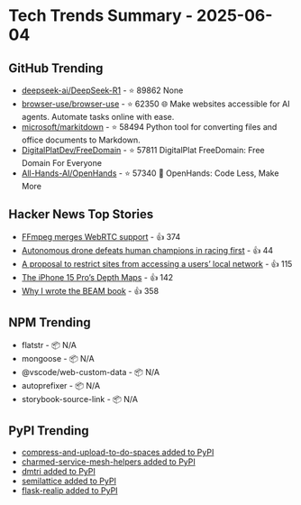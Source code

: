 # Tech Trends Summary - 2025-06-04

## GitHub Trending
- [deepseek-ai/DeepSeek-R1](https://github.com/deepseek-ai/DeepSeek-R1) - ⭐ 89862
  None
- [browser-use/browser-use](https://github.com/browser-use/browser-use) - ⭐ 62350
  🌐 Make websites accessible for AI agents. Automate tasks online with ease.
- [microsoft/markitdown](https://github.com/microsoft/markitdown) - ⭐ 58494
  Python tool for converting files and office documents to Markdown.
- [DigitalPlatDev/FreeDomain](https://github.com/DigitalPlatDev/FreeDomain) - ⭐ 57811
  DigitalPlat FreeDomain: Free Domain For Everyone
- [All-Hands-AI/OpenHands](https://github.com/All-Hands-AI/OpenHands) - ⭐ 57340
  🙌 OpenHands: Code Less, Make More

## Hacker News Top Stories
- [FFmpeg merges WebRTC support](https://git.ffmpeg.org/gitweb/ffmpeg.git/commit/167e343bbe75515a80db8ee72ffa0c607c944a00) - 👍 374
- [Autonomous drone defeats human champions in racing first](https://www.tudelft.nl/en/2025/lr/autonomous-drone-from-tu-delft-defeats-human-champions-in-historic-racing-first) - 👍 44
- [A proposal to restrict sites from accessing a users’ local network](https://github.com/explainers-by-googlers/local-network-access) - 👍 115
- [The iPhone 15 Pro’s Depth Maps](https://tech.marksblogg.com/apple-iphone-15-pro-depth-map-heic.html) - 👍 142
- [Why I wrote the BEAM book](https://happihacking.com/blog/posts/2025/why_I_wrote_theBEAMBook/) - 👍 358

## NPM Trending
- flatstr - 📦 N/A
- mongoose - 📦 N/A
- @vscode/web-custom-data - 📦 N/A
- autoprefixer - 📦 N/A
- storybook-source-link - 📦 N/A

## PyPI Trending
- [compress-and-upload-to-do-spaces added to PyPI](https://pypi.org/project/compress-and-upload-to-do-spaces/)
- [charmed-service-mesh-helpers added to PyPI](https://pypi.org/project/charmed-service-mesh-helpers/)
- [dmtri added to PyPI](https://pypi.org/project/dmtri/)
- [semilattice added to PyPI](https://pypi.org/project/semilattice/)
- [flask-realip added to PyPI](https://pypi.org/project/flask-realip/)
